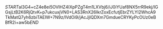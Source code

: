 $START$al3G4+cZ4e8ei5OVIHZ4IXpPZgT4m1LXVbj6/iJ0iYUaf8NX5rrR9ekj/lGGsjLtB2K6RjQtvK+p7ukcuxjVN0+LAS3RnX26IkrZoxEcfutjEbrZYLYI2WhcA9TkMatQ7yh6zbiTAElW+7N9z/lVdOi9/jAcJjIQDXm7GmdueCRYKyPcOUz0eBBfR2i+aw5b$END$